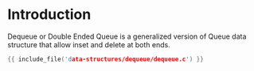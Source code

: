 # Introduction

Dequeue or Double Ended Queue is a generalized version of Queue data
structure that allow inset and delete at both ends.

```c
{{ include_file('data-structures/dequeue/dequeue.c') }}
```
